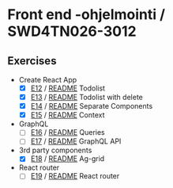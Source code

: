 # Front end -ohjelmointi / SWD4TN026-3012

## Exercises

- Create React App
  - [x] [E12](/todo) / [README](/todo/README.md) Todolist
  - [x] [E13](/todo2) / [README](/todo2/README.md) Todolist with delete
  - [x] [E14](/todo3) / [README](/todo3/README.md) Separate Components
  - [x] [E15](/buttontheme) / [README](/buttontheme/README.md) Context
- GraphQL
  - [ ] [E16](/) / [README](/) Queries
  - [ ] [E17](/) / [README](/) GraphQL API
- 3rd party components
  - [x] [E18](/todo4) / [README](/todo4/README.md) Ag-grid
- React router
  - [ ] [E19](/) / [README](//README.md) React router
